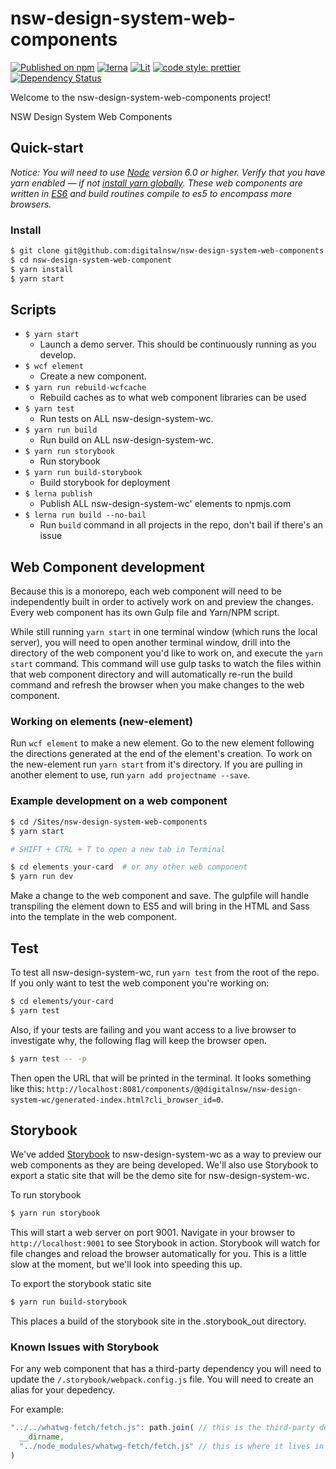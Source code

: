 # nsw-design-system-web-components
[![Published on npm](https://img.shields.io/npm/v/@digitalnsw/nsw-core.svg?style=flat)](https://www.npmjs.com/package/@digitalnsw/nsw-core)
[![lerna](https://img.shields.io/badge/maintained%20with-lerna-cc00ff.svg)](https://lerna.js.org/)
[![Lit](https://img.shields.io/badge/-Lit-324fff?style=flat&logo=data:image/svg%2bxml;base64,PHN2ZyBmaWxsPSIjZmZmIiB2aWV3Qm94PSIwIDAgMTYwIDIwMCIgeG1sbnM9Imh0dHA6Ly93d3cudzMub3JnLzIwMDAvc3ZnIj48cGF0aCBkPSJtMTYwIDgwdjgwbC00MC00MHptLTQwIDQwdjgwbDQwLTQwem0wLTgwdjgwbC00MC00MHptLTQwIDQwdjgwbDQwLTQwem0tNDAtNDB2ODBsNDAtNDB6bTQwLTQwdjgwbC00MC00MHptLTQwIDEyMHY4MGwtNDAtNDB6bS00MC00MHY4MGw0MC00MHoiLz48L3N2Zz4%3D)](https://lit.dev/)
[![code style: prettier](https://img.shields.io/badge/code_style-prettier-f8bc45.svg)](https://github.com/prettier/prettier)
[![Dependency Status](https://img.shields.io/david/digitalnsw/nsw-design-system-web-components.svg?style=flat)](https://david-dm.org/digitalnsw/nsw-design-system-web-components)

Welcome to the nsw-design-system-web-components project!

NSW Design System Web Components

## Quick-start

*Notice: You will need to use [Node](https://nodejs.org/en/) version 6.0 or higher. Verify that you have yarn enabled — if not [install yarn globally](https://yarnpkg.com/lang/en/docs/install/). These web components are written in [ES6](http://es6-features.org/) and build routines compile to es5 to encompass more browsers.*

### Install

```bash
$ git clone git@github.com:digitalnsw/nsw-design-system-web-components.git
$ cd nsw-design-system-web-component
$ yarn install
$ yarn start
```

## Scripts

- `$ yarn start`
    - Launch a demo server. This should be continuously running as you develop.
- `$ wcf element`
    -  Create a new component.
- `$ yarn run rebuild-wcfcache`
    - Rebuild caches as to what web component libraries can be used
- `$ yarn test`
    -  Run tests on ALL nsw-design-system-wc.
- `$ yarn run build`
    -  Run build on ALL nsw-design-system-wc.
- `$ yarn run storybook`
    - Run storybook
- `$ yarn run build-storybook`
    - Build storybook for deployment
- `$ lerna publish`
    - Publish ALL nsw-design-system-wc' elements to npmjs.com
- `$ lerna run build --no-bail`
    - Run `build` command in all projects in the repo, don't bail if there's an issue

## Web Component development

Because this is a monorepo, each web component will need to be independently built in order to actively work on and preview the changes. Every web component has its own Gulp file and Yarn/NPM script.

While still running `yarn start` in one terminal window (which runs the local server), you will need to open another terminal window, drill into the directory of the web component you'd like to work on, and execute the `yarn start` command. This command will use gulp tasks to watch the files within that web component directory and will automatically re-run the build command and refresh the browser when you make changes to the web component.

### Working on elements (new-element)
Run `wcf element` to make a new element. Go to the new element following the directions generated at the end of the element's creation. To work on the new-element run `yarn start` from it's directory. If you are pulling in another element to use, run `yarn add projectname --save`.

### Example development on a web component

```bash
$ cd /Sites/nsw-design-system-web-components
$ yarn start

# SHIFT + CTRL + T to open a new tab in Terminal

$ cd elements your-card  # or any other web component
$ yarn run dev
```

Make a change to the web component and save. The gulpfile will handle transpiling the element down to ES5 and will bring in the HTML and Sass into the template in the web component.

## Test

To test all nsw-design-system-wc, run `yarn test` from the root of the repo. If you only want to test the web component you're working on:

```bash
$ cd elements/your-card
$ yarn test
```

Also, if your tests are failing and you want access to a live browser to investigate why, the following flag will keep the browser open.

```bash
$ yarn test -- -p
```

Then open the URL that will be printed in the terminal. It looks something like this: `http://localhost:8081/components/@@digitalnsw/nsw-design-system-wc/generated-index.html?cli_browser_id=0`.

## Storybook

We've added [Storybook](https://storybook.js.org/) to nsw-design-system-wc as a way to preview our web components as they are being developed. We'll also use Storybook to export a static site that will be the demo site for nsw-design-system-wc.

To run storybook

```bash
$ yarn run storybook
```

This will start a web server on port 9001. Navigate in your browser to `http://localhost:9001` to see Storybook in action. Storybook will watch for file changes and reload the browser automatically for you. This is a little slow at the moment, but we'll look into speeding this up.

To export the storybook static site

```bash
$ yarn run build-storybook
```

This places a build of the storybook site in the .storybook_out directory.

### Known Issues with Storybook

For any web component that has a third-party dependency you will need to update the `/.storybook/webpack.config.js` file. You will need to create an alias for your depedency.

For example:

```js
"../../whatwg-fetch/fetch.js": path.join( // this is the third-party dependency in the nsw-design-system-wc
  __dirname,
  "../node_modules/whatwg-fetch/fetch.js" // this is where it lives in node_modules
)
```
